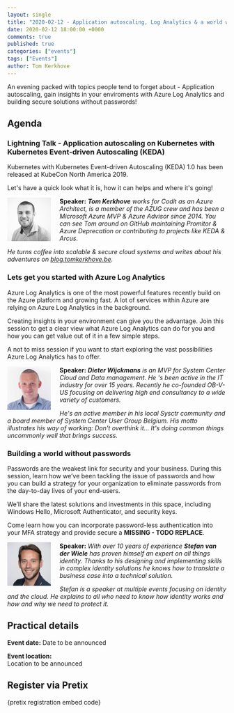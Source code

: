 ```yaml
---
layout: single
title: "2020-02-12 - Application autoscaling, Log Analytics & a world without passwords"
date: 2020-02-12 18:00:00 +0000
comments: true
published: true
categories: ["events"]
tags: ["Events"]
author: Tom Kerkhove
---
```


An evening packed with topics people tend to forget about - Application autoscaling, gain insights in your enviroments with Azure Log Analytics and building secure solutions without passwords!

## Agenda

### Lightning Talk - Application autoscaling on Kubernetes with Kubernetes Event-driven Autoscaling (KEDA)

Kubernetes with Kubernetes Event-driven Autoscaling (KEDA) 1.0 has been released at KubeCon North America 2019.

Let's have a quick look what it is, how it can helps and where it's going!

<img src="/assets/media/speakers/tom-kerkhove.jpg" alt="Tom Kerkhove" align="left" height="100" width="100"  style="margin-right: 20px;">**Speaker:** ***Tom Kerkhove** works for Codit as an Azure Architect, is a member of the AZUG crew and has been a Microsoft Azure MVP & Azure Advisor since 2014. You can see Tom around on GitHub maintaining Promitor & Azure Deprecation or contributing to projects like KEDA & Arcus.*

*He turns coffee into scalable & secure cloud systems and writes about his adventures on [blog.tomkerkhove.be](https://blog.tomkerkhove.be).*

### Lets get you started with Azure Log Analytics

Azure Log Analytics is one of the most powerful features recently build on the Azure platform and growing fast. A lot of services within Azure are relying on Azure Log Analytics in the background.

Creating insights in your environment can give you the advantage. Join this session to get a clear view what Azure Log Analytics can do for you and how you can get value out of it in a few simple steps.

A not to miss session if you want to start exploring the vast possibilities Azure Log Analytics has to offer.

<img src="/assets/media/speakers/dieter-wijckmans.jpg" alt="Dieter Wijckmans" align="left" height="100" width="100" style="margin-right: 20px;">**Speaker:** ***Dieter Wijckmans** is an MVP for System Center Cloud and Data management. He 's been active in the IT industry for over 15 years. Recently he co-founded OB-V-US focusing on delivering high end consultancy to a wide variety of customers.*

*He's an active member in his local Sysctr community and a board member of System Center User Group Belgium. His motto illustrates his way of working: Don't overthink it... It's doing common things uncommonly well that brings success.*

### Building a world without passwords

Passwords are the weakest link for security and your business. During this session, learn how we’ve been tackling the issue of passwords and how you can build a strategy for your organization to eliminate passwords from the day-to-day lives of your end-users.

We’ll share the latest solutions and investments in this space, including Windows Hello, Microsoft Authenticator, and security keys.

Come learn how you can incorporate password-less authentication into your MFA strategy and provide secure a **MISSING - TODO REPLACE**.

<img src="/assets/media/speakers/stefan-van-der-wiele.jpg" alt="Stefan van der Wiele" align="left" height="100" width="100" style="margin-right: 20px;">**Speaker:** *With over 10 years of experience **Stefan van der Wiele** has proven himself an expert on all things identity. Thanks to his designing and implementing skills in complex identity solutions he knows how to translate a business case into a technical solution.*

*Stefan is a speaker at multiple events focusing on identity and the cloud. He explains to all who need to know how identity works and how and why we need to protect it.*

## Practical details

**Event date:** Date to be announced

**Event location:**<br />
Location to be announced

## Register via Pretix

{pretix registration embed code}
